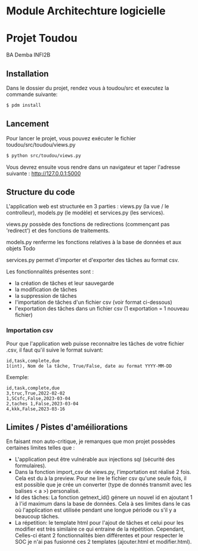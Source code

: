 # Module Architechture logicielle 
# Projet Toudou

BA Demba INFI2B

## Installation


Dans le dossier du projet, rendez vous à toudou/src et executez la commande suivante:
```bash
$ pdm install 
```

## Lancement

Pour lancer le projet, vous pouvez exécuter le fichier toudou/src/toudou/views.py

```bash
$ python src/toudou/views.py
```
Vous devrez ensuite vous rendre dans un navigateur et taper l'adresse suivante : http://127.0.0.1:5000 


## Structure du code

L'application web est structurée en 3 parties : views.py (la vue / le controlleur), 
models.py (le modèle) et services.py (les services).

views.py possède des fonctions de redirections (commençant pas 'redirect') et des fonctions de traitements.

models.py renferme les fonctions relatives à la base de données et aux objets Todo

services.py permet d'importer et d'exporter des tâches au format csv.

Les fonctionnalités présentes sont :
- la création de tâches et leur sauvegarde
- la modification de tâches
- la suppression de tâches
- l'importation de tâches d'un fichier csv (voir format ci-dessous)
- l'exportation des tâches dans un fichier csv (1 exportation = 1 nouveau fichier)


### Importation csv

Pour que l'application web puisse reconnaitre les tâches de votre fichier .csv, 
il faut qu'il suive le format suivant:

```
id,task,complete,due
1(int), Nom de la tâche, True/False, date au format YYYY-MM-DD
```

Exemple:

```
id,task,complete,due
3,truc,True,2022-02-02
1,SCsfc,False,2023-03-04
2,taches 1,False,2023-03-04
4,kkk,False,2023-03-16
```

## Limites / Pistes d'améiliorations

En faisant mon auto-critique, je remarques que mon projet possèdes certaines limites telles que :


- L'application peut être vulnérable aux injections sql (sécurité des formulaires).
- Dans la fonction import_csv de views.py, l'importation est réalisé 2 fois.
Cela est du à la preview. Pour ne lire le fichier csv qu'une seule fois, il est
possible que je crée un converter (type de donnés transmit avec les balises < a >)
personalisé.
- Id des tâches: La fonction getnext_id() génere un nouvel id en ajoutant 1
à l'id maximum dans la base de données. Cela à ses limites dans le cas où
l'application est utilisée pendant une longue période ou s'il y a beaucoup 
tâches.
- La répetition: le template html pour l'ajout de tâches et celui pour
les modifier est très similaire ce qui entraine de la répétition. Cependant,
Celles-ci étant 2 fonctionnalités bien différentes et pour respecter le SOC
je n'ai pas fusionné ces 2 templates (ajouter.html et modifier.html).
